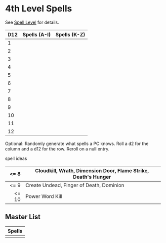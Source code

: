 # 4th Level Spells

See [Spell Level](../../../Spell%20Level.md) for details.

| D12 | Spells (A-I) | Spells (K-Z) |
| --- | ------------ | ------------ |
| 1   |              |              |
| 2   |              |              |
| 3   |              |              |
| 4   |              |              |
| 5   |              |              |
| 6   |              |              |
| 7   |              |              |
| 8   |              |              |
| 9   |              |              |
| 10  |              |              |
| 11  |              |              |
| 12  |              |              |

Optional: Randomly generate what spells a PC knows. Roll a d2 for the column and a d12 for the row. Reroll on a null entry.

spell ideas

| <=   8 | Cloudkill, Wrath, Dimension Door, Flame Strike, Death's Hunger |
| -----: | -------------------------------------------------------------- |
| <=   9 | Create Undead, Finger of Death, Dominion                       |
|  <= 10 | Power Word Kill                                                |

## Master List

| Spells |
| ------ |
|        |

